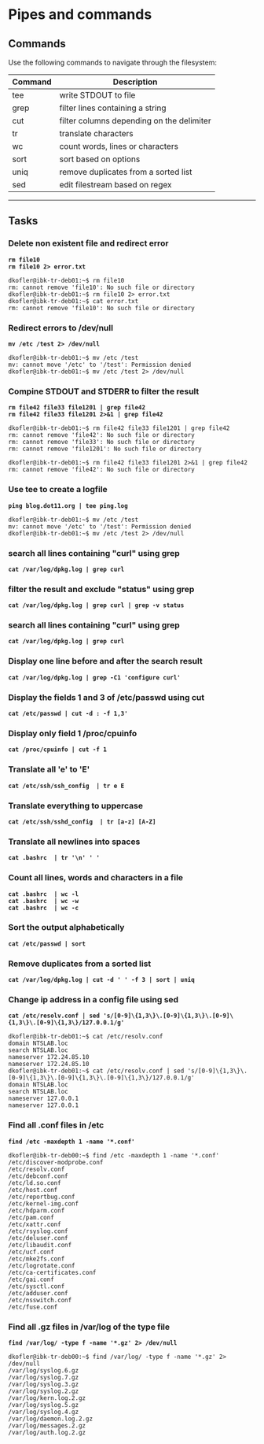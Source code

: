 # Pipes and commands
## Commands
Use the following commands to navigate through the filesystem:

| Command | Description |
| ---| --- |
| tee | write STDOUT to file |
| grep | filter lines containing a string |
| cut | filter columns depending on the delimiter |
| tr | translate characters |
| wc | count words, lines or characters |
| sort | sort based on options |
| uniq | remove duplicates from a sorted list |
| sed | edit filestream based on regex |
---

## Tasks
### Delete non existent file and redirect error
**`rm file10`**  
**`rm file10 2> error.txt`**
```
dkofler@ibk-tr-deb01:~$ rm file10
rm: cannot remove 'file10': No such file or directory
dkofler@ibk-tr-deb01:~$ rm file10 2> error.txt
dkofler@ibk-tr-deb01:~$ cat error.txt 
rm: cannot remove 'file10': No such file or directory
```

### Redirect errors to /dev/null
**`mv /etc /test 2> /dev/null`**  

```
dkofler@ibk-tr-deb01:~$ mv /etc /test
mv: cannot move '/etc' to '/test': Permission denied
dkofler@ibk-tr-deb01:~$ mv /etc /test 2> /dev/null
```

### Compine STDOUT and STDERR to filter the result
**`rm file42 file33 file1201 | grep file42`**  
**`rm file42 file33 file1201 2>&1 | grep file42`**

```
dkofler@ibk-tr-deb01:~$ rm file42 file33 file1201 | grep file42
rm: cannot remove 'file42': No such file or directory
rm: cannot remove 'file33': No such file or directory
rm: cannot remove 'file1201': No such file or directory

dkofler@ibk-tr-deb01:~$ rm file42 file33 file1201 2>&1 | grep file42
rm: cannot remove 'file42': No such file or directory
```

### Use tee to create a logfile
**`ping blog.dot11.org | tee ping.log`**  

```
dkofler@ibk-tr-deb01:~$ mv /etc /test
mv: cannot move '/etc' to '/test': Permission denied
dkofler@ibk-tr-deb01:~$ mv /etc /test 2> /dev/null
```

### search all lines containing "curl" using grep
**`cat /var/log/dpkg.log | grep curl`**  

### filter the result and exclude "status" using grep
**`cat /var/log/dpkg.log | grep curl | grep -v status`**  

### search all lines containing "curl" using grep
**`cat /var/log/dpkg.log | grep curl`**

### Display one line before and after the search result
**`cat /var/log/dpkg.log | grep -C1 'configure curl'`**

### Display the fields 1 and 3 of /etc/passwd using cut
**`cat /etc/passwd | cut -d : -f 1,3'`**

### Display only field 1 /proc/cpuinfo
**`cat /proc/cpuinfo | cut -f 1`**

### Translate all 'e' to 'E'
**`cat /etc/ssh/ssh_config  | tr e E`**

### Translate everything to uppercase
**`cat /etc/ssh/sshd_config  | tr [a-z] [A-Z]`**

### Translate all newlines into spaces
**`cat .bashrc  | tr '\n' ' '`**

### Count all lines, words and characters in a file
**`cat .bashrc  | wc -l`**  
**`cat .bashrc  | wc -w`**  
**`cat .bashrc  | wc -c`**

### Sort the output alphabetically
**`cat /etc/passwd | sort`**

### Remove duplicates from a sorted list
**`cat /var/log/dpkg.log | cut -d ' ' -f 3 | sort | uniq`**

### Change ip address in a config file using sed
**`cat /etc/resolv.conf | sed 's/[0-9]\{1,3\}\.[0-9]\{1,3\}\.[0-9]\{1,3\}\.[0-9]\{1,3\}/127.0.0.1/g'`**
```
dkofler@ibk-tr-deb01:~$ cat /etc/resolv.conf
domain NTSLAB.loc
search NTSLAB.loc
nameserver 172.24.85.10
nameserver 172.24.85.10
dkofler@ibk-tr-deb01:~$ cat /etc/resolv.conf | sed 's/[0-9]\{1,3\}\.[0-9]\{1,3\}\.[0-9]\{1,3\}\.[0-9]\{1,3\}/127.0.0.1/g'
domain NTSLAB.loc
search NTSLAB.loc
nameserver 127.0.0.1
nameserver 127.0.0.1
```

### Find all .conf files in /etc
**`find /etc -maxdepth 1 -name '*.conf'`**
```
dkofler@ibk-tr-deb00:~$ find /etc -maxdepth 1 -name '*.conf'
/etc/discover-modprobe.conf
/etc/resolv.conf
/etc/debconf.conf
/etc/ld.so.conf
/etc/host.conf
/etc/reportbug.conf
/etc/kernel-img.conf
/etc/hdparm.conf
/etc/pam.conf
/etc/xattr.conf
/etc/rsyslog.conf
/etc/deluser.conf
/etc/libaudit.conf
/etc/ucf.conf
/etc/mke2fs.conf
/etc/logrotate.conf
/etc/ca-certificates.conf
/etc/gai.conf
/etc/sysctl.conf
/etc/adduser.conf
/etc/nsswitch.conf
/etc/fuse.conf
```
### Find all .gz files in /var/log of the type file
**`find /var/log/ -type f -name '*.gz' 2> /dev/null`**
```
dkofler@ibk-tr-deb00:~$ find /var/log/ -type f -name '*.gz' 2> /dev/null
/var/log/syslog.6.gz
/var/log/syslog.7.gz
/var/log/syslog.3.gz
/var/log/syslog.2.gz
/var/log/kern.log.2.gz
/var/log/syslog.5.gz
/var/log/syslog.4.gz
/var/log/daemon.log.2.gz
/var/log/messages.2.gz
/var/log/auth.log.2.gz
```